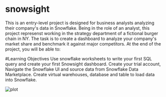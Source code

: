 # snowsight

This is an entry-level project is designed for business analysts analyzing their company's data in Snowflake. Being in the role of an analyst, this project represenst working in the strategy department of a fictional burger chain in NY. The task is to create a dashboard to analyze your company's market share and benchmark it against major competitors. At the end of the project, you will be able to:

#Learning Objectives
Use snowflake worksheets to write your first SQL query and create your first Snowsight dashboard.
Create your trial account, Navigate the Snowflake UI and source data from Snowflake Data Marketplace.
Create virtual warehouses, database and table to load data into Snowflake.

![plot](/Users/ichchhapradeepsharma/Desktop/image1.png)
